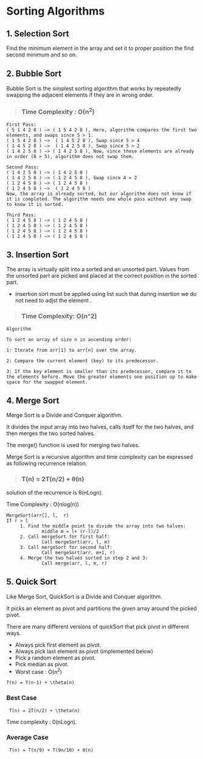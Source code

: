 # Sorting Algorithms

## 1. Selection Sort

Find the minimum element in the array and set it to proper position the find second minimum and so on.

## 2. Bubble Sort

Bubble Sort is the simplest sorting algorithm that works by repeatedly swapping the adjacent elements if they are in wrong order.

> ### Time Complexity : O(n<sup>2</sup>)

```
First Pass:
( 5 1 4 2 8 ) –> ( 1 5 4 2 8 ), Here, algorithm compares the first two elements, and swaps since 5 > 1.
( 1 5 4 2 8 ) –>  ( 1 4 5 2 8 ), Swap since 5 > 4
( 1 4 5 2 8 ) –>  ( 1 4 2 5 8 ), Swap since 5 > 2
( 1 4 2 5 8 ) –> ( 1 4 2 5 8 ), Now, since these elements are already in order (8 > 5), algorithm does not swap them.

Second Pass:
( 1 4 2 5 8 ) –> ( 1 4 2 5 8 )
( 1 4 2 5 8 ) –> ( 1 2 4 5 8 ), Swap since 4 > 2
( 1 2 4 5 8 ) –> ( 1 2 4 5 8 )
( 1 2 4 5 8 ) –>  ( 1 2 4 5 8 )
Now, the array is already sorted, but our algorithm does not know if it is completed. The algorithm needs one whole pass without any swap to know it is sorted.

Third Pass:
( 1 2 4 5 8 ) –> ( 1 2 4 5 8 )
( 1 2 4 5 8 ) –> ( 1 2 4 5 8 )
( 1 2 4 5 8 ) –> ( 1 2 4 5 8 )
( 1 2 4 5 8 ) –> ( 1 2 4 5 8 )
```

## 3. Insertion Sort

The array is virtually split into a sorted and an unsorted part. Values from the unsorted part are picked and placed at the correct position in the sorted part.

- insertion sort must be applied using list such that during insertion we do not need to adjst the element .

> ### Time Complexity: O(n^2)

```
Algorithm

To sort an array of size n in ascending order:

1: Iterate from arr[1] to arr[n] over the array.

2: Compare the current element (key) to its predecessor.

3: If the key element is smaller than its predecessor, compare it to the elements before. Move the greater elements one position up to make space for the swapped element.
```

## 4. Merge Sort

Merge Sort is a Divide and Conquer algorithm.

It divides the input array into two halves, calls itself for the two halves, and then merges the two sorted halves.

The merge() function is used for merging two halves.

Merge Sort is a recursive algorithm and time complexity can be expressed as following recurrence relation.

> ### T(n) = 2T(n/2) + θ(n)

solution of the recurrence is θ(nLogn).

Time Complexity : O(nlog(n))

```
MergeSort(arr[], l,  r)
If r > l
     1. Find the middle point to divide the array into two halves:
             middle m = l+ (r-l)/2
     2. Call mergeSort for first half:
             Call mergeSort(arr, l, m)
     3. Call mergeSort for second half:
             Call mergeSort(arr, m+1, r)
     4. Merge the two halves sorted in step 2 and 3:
             Call merge(arr, l, m, r)
```

## 5. Quick Sort

Like Merge Sort, QuickSort is a Divide and Conquer algorithm.

It picks an element as pivot and partitions the given array around the picked pivot.

There are many different versions of quickSort that pick pivot in different ways.

- Always pick first element as pivot.
- Always pick last element as pivot (implemented below)
- Pick a random element as pivot.
- Pick median as pivot.
- Worst case : O(n<sup>2</sup>)

```
T(n) = T(n-1) + \theta(n)
```

### Best Case

```
 T(n) = 2T(n/2) + \theta(n)
```

Time complexity : 0(nLogn).

### Average Case

```
 T(n) = T(n/9) + T(9n/10) + 0(n)
```
